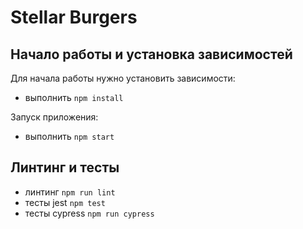 # Stellar Burgers #

## Начало работы и установка зависимостей

Для начала работы нужно установить зависимости:

- выполнить `npm install`

Запуск приложения:

- выполнить `npm start`

## Линтинг и тесты

- линтинг `npm run lint`
- тесты jest `npm test`
- тесты cypress `npm run cypress`
